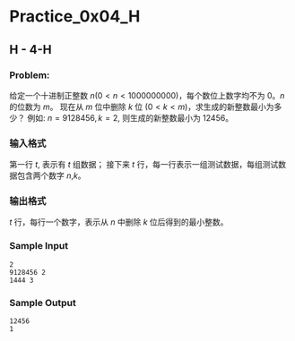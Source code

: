 # Practice_0x04_H

## H - 4-H

### Problem:

给定一个十进制正整数 ${n(0<n<1000000000)}$，每个数位上数字均不为 $0$。$n$ 的位数为 $m$。
现在从 $m$ 位中删除 $k$ 位 $(0<k<m)$，求生成的新整数最小为多少？
例如: ${n=9128456,k=2}$, 则生成的新整数最小为 $12456$。

### 输入格式

第一行 $t$, 表示有 $t$ 组数据；
接下来 $t$ 行，每一行表示一组测试数据，每组测试数据包含两个数字 $n$,$k$。

### 输出格式

$t$ 行，每行一个数字，表示从 $n$ 中删除 $k$ 位后得到的最小整数。

### Sample Input

```
2
9128456 2
1444 3
```

### Sample Output

```
12456
1
```